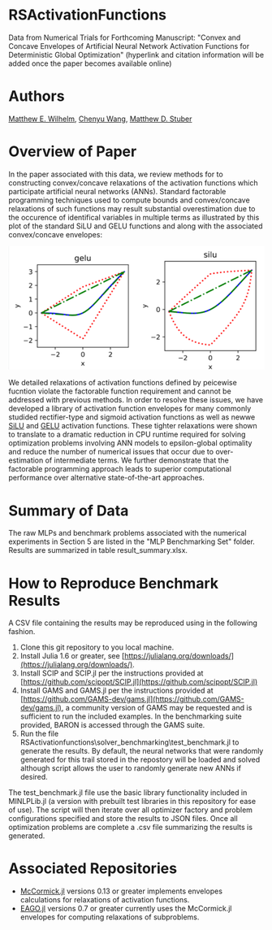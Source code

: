 # RSActivationFunctions
Data from Numerical Trials for Forthcoming Manuscript: "Convex and Concave Envelopes of Artificial Neural Network Activation Functions for Deterministic Global Optimization" (hyperlink and citation information will be added once the paper becomes available online)

# Authors
[Matthew E. Wilhelm](https://scholar.google.com/citations?user=sr4baQ0AAAAJ&hl=en&authuser=1), [Chenyu Wang](https://psor.uconn.edu/person/chenyu-wang/), [Matthew D. Stuber](https://cbe.engr.uconn.edu/person/matthew-stuber/)

# Overview of Paper
In the paper associated with this data, we review methods for to constructing convex/concave relaxations of the activation functions which participate artificial neural networks (ANNs). Standard factorable programming techniques used to compute bounds and convex/concave relaxations of such functions may result substantial overestimation due to the occurence of identifical variables in multiple terms as illustrated by this plot of the standard SiLU and GELU functions and along with the associated convex/concave envelopes: 

![Activation Functions](act_func.png)

We detailed relaxations of activation functions defined by peicewise fucntion violate the factorable function requirement and cannot be addressed with previous methods. In order to resolve these issues, we have developed a library of activation function envelopes for many commonly studided rectifier-type and sigmoid activation functions as well as newwe [SiLU](https://arxiv.org/abs/1710.05941) and [GELU](https://arxiv.org/abs/1606.08415) activation functions. These tighter relaxations were shown to translate to a dramatic reduction in CPU runtime required for solving optimization problems involving ANN models to epsilon-global optimality and reduce the number of numerical issues that occur due to over-estimation of intermediate terms. We further demonstrate that the factorable programming approach leads to superior computational performance over alternative state-of-the-art approaches.

# Summary of Data
The raw MLPs and benchmark problems associated with the numerical experiments in Section 5 are listed in the "MLP Benchmarking Set" folder. Results are summarized in table result_summary.xlsx. 

# How to Reproduce Benchmark Results
A CSV file containing the results may be reproduced using in the following fashion. 
1. Clone this git repository to you local machine.
2. Install Julia 1.6 or greater, see [https://julialang.org/downloads/](https://julialang.org/downloads/).
3. Install SCIP and SCIP.jl per the instructions provided at [https://github.com/scipopt/SCIP.jl](https://github.com/scipopt/SCIP.jl)
4. Install GAMS and GAMS.jl per the instructions provided at [https://github.com/GAMS-dev/gams.jl](https://github.com/GAMS-dev/gams.jl), a community version of GAMS may be requested and is sufficient to run the included examples. In the benchmarking suite provided, BARON is accessed through the GAMS suite.
5. Run the file RSActivationfunctions\solver_benchmarking\test_benchmark.jl to generate the results. By default, the neural networks that were randomly generated for this trail stored in the repostory will be loaded and solved although script allows the user to randomly generate new ANNs if desired.

The test_benchmark.jl file use the basic library functionality included in MINLPLib.jl (a version with prebuilt test libraries in this repository for ease of use). The script
will then iterate over all optimizer factory and problem configurations specified and store the results to JSON files. Once all optimization problems are complete a .csv file summarizing the results is generated.

# Associated Repositories
- [McCormick.jl](https://github.com/PSORLab/McCormick.jl) versions 0.13 or greater implements envelopes calculations for relaxations of activation functions.
- [EAGO.jl](https://github.com/PSORLab/EAGO.jl) versions 0.7 or greater currently uses the McCormick.jl envelopes for computing relaxations of subproblems.
